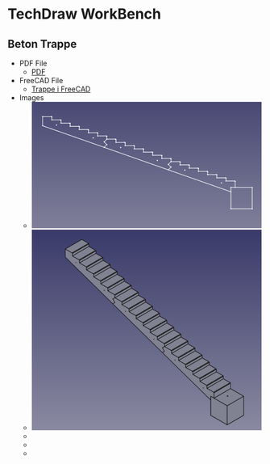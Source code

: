 # TechDraw WorkBench

## Beton Trappe

* PDF File
  * [PDF](./Images/print.pdf)
* FreeCAD File
  * [Trappe i FreeCAD](./Trappe.FCStd)
* Images
  * ![Template](./Images/Template-2D.png)
  * ![Template-3D](./Images/Template-3D.png)
  * ![]()
  * ![]()
  * ![]()
